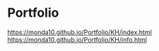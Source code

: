 # Portfolio
https://monda10.github.io/Portfolio/KH/index.html
https://monda10.github.io/Portfolio/KH/info.html
